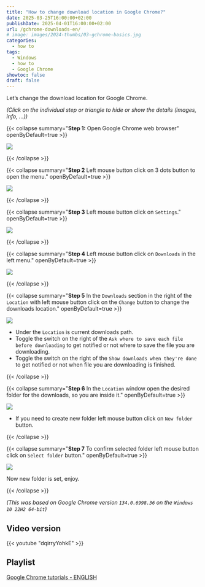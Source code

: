 ```yaml
---
title: "How to change download location in Google Chrome?"
date: 2025-03-25T16:00:00+02:00
publishDate: 2025-04-01T16:00:00+02:00
url: /gchrome-downloads-en/
# image: images/2024-thumbs/03-gchrome-basics.jpg
categories: 
  - how to
tags: 
  - Windows
  - how to
  - Google Chrome
showtoc: false
draft: false
---
```


Let’s change the download location for Google Chrome.

*(Click on the individual step or triangle to hide or show the details (images, info, ...))*

{{< collapse summary="**Step 1:** Open Google Chrome web browser" openByDefault=true >}}

   ![](/images/Google-Chrome/GChrome_desktop_shortcut.jpeg) 

{{< /collapse >}}

{{< collapse summary="**Step 2** Left mouse button click on 3 dots button to open the menu." openByDefault=true >}}

   ![](/images/Google-Chrome/En_-_GChrome_-_3_dots_btn.jpeg) 

{{< /collapse >}}

{{< collapse summary="**Step 3** Left mouse button click on `Settings`." openByDefault=true >}}
   
   ![](/images/Google-Chrome/En_-_GChrome_menu_-_Settings_btn.jpeg)

{{< /collapse >}}

{{< collapse summary="**Step 4** Left mouse button click on `Downloads` in the left menu." openByDefault=true >}}

   ![](/images/Google-Chrome/En_-_GChrome_Settings_-_Downloads_btn.jpeg)

{{< /collapse >}}

{{< collapse summary="**Step 5** In the `Downloads` section in the right of the `Location` with left mouse button click on the `Change` button to change the downloads location." openByDefault=true >}}
   
   ![](/images/Google-Chrome/En_-_GChrome_Settings_-_Downloads_btn_-_Change_btn.jpeg)

   - Under the `Location` is current downloads path.
   - Toggle the switch on the right of the `Ask where to save each file before downloading` to get notified or not where to save the file you are downloading.
   - Toggle the switch on the right of the `Show downloads when they're done` to get notified or not when file you are downloading is finished.

{{< /collapse >}}

{{< collapse summary="**Step 6** In the `Location` window open the desired folder for the downloads, so you are inside it." openByDefault=true >}}
   
   ![](/images/Google-Chrome/En_-_GChrome_Settings_-_Downloads_btn_-_Change_btn_-_Location.jpeg)

   - If you need to create new folder left mouse button click on `New folder` button. 

{{< /collapse >}}

{{< collapse summary="**Step 7** To confirm selected folder left mouse button click on `Select folder` button." openByDefault=true >}}
   
   ![](/images/Google-Chrome/En_-_GChrome_Settings_-_Downloads_btn_-_Change_btn_-_Select_folder_btn.jpeg)

   Now new folder is set, enjoy.

{{< /collapse >}}

*(This was based on Google Chrome version `134.0.6998.36` on the `Windows 10 22H2 64-bit`)*

## Video version

{{< youtube "dqirryYohkE" >}}

## Playlist

[Google Chrome tutorials - ENGLISH](https://www.youtube.com/playlist?list=PLbvZxzmdNckyQKS45307M3BBSR6hKSDGY "Click/tap to open the YouTube playlist")
